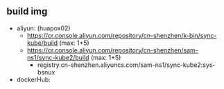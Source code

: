 # 

## build img

- aliyun: (huapox02)
  - https://cr.console.aliyun.com/repository/cn-shenzhen/k-bin/sync-kube/build (max: 1+5)
  - https://cr.console.aliyun.com/repository/cn-shenzhen/sam-ns1/sync-kube2/build (max: 1+5)
    - registry.cn-shenzhen.aliyuncs.com/sam-ns1/sync-kube2:sys-bsnux
- dockerHub:




